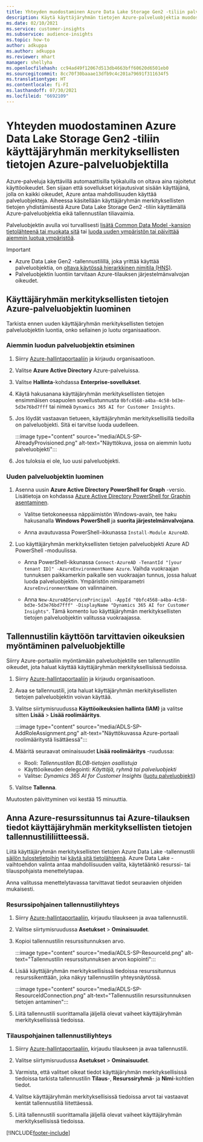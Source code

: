 ```yaml
---
title: Yhteyden muodostaminen Azure Data Lake Storage Gen2 -tiliin palveluobjektia käyttämällä
description: Käytä käyttäjäryhmän tietojen Azure-palveluobjektia muodostamaan yhteys omaan Data Lake -tallennustilaan, kun se liitetään käyttäjäryhmän tietoihin.
ms.date: 02/10/2021
ms.service: customer-insights
ms.subservice: audience-insights
ms.topic: how-to
author: adkuppa
ms.author: adkuppa
ms.reviewer: mhart
manager: shellyha
ms.openlocfilehash: cc94ad49f12067d513db4663bff60620d6501eb0
ms.sourcegitcommit: 8cc70f30baaae13dfb9c4c201a79691f311634f5
ms.translationtype: HT
ms.contentlocale: fi-FI
ms.lasthandoff: 07/30/2021
ms.locfileid: "6692109"
---
```

# <a name="connect-to-an-azure-data-lake-storage-gen2-account-with-an-azure-service-principal-for-audience-insights"></a>Yhteyden muodostaminen Azure Data Lake Storage Gen2 -tiliin käyttäjäryhmän merkityksellisten tietojen Azure-palveluobjektilla

Azure-palveluja käyttävillä automaattisilla työkaluilla on oltava aina rajoitetut käyttöoikeudet. Sen sijaan että sovellukset kirjautusivat sisään käyttäjänä, jolla on kaikki oikeudet, Azure antaa mahdollisuuden käyttää palveluobjekteja. Aiheessa käsitellään käyttäjäryhmän merkityksellisten tietojen yhdistämisestä Azure Data Lake Storage Gen2 -tiliin käyttämällä Azure-palveluobjektia eikä tallennustilan tiliavaimia. 

Palveluobjektin avulla voi turvallisesti [lisätä Common Data Model -kansion tietolähteenä tai muokata sitä](connect-common-data-model.md) tai [luoda uuden ympäristön tai päivittää aiemmin luotua ympäristöä](get-started-paid.md).

> [!IMPORTANT]
> - Azure Data Lake Gen2 -tallennustilillä, joka yrittää käyttää palveluobjektia, on [oltava käytössä hierarkkinen nimitila (HNS)](/azure/storage/blobs/data-lake-storage-namespace).
> - Palveluobjektin luontiin tarvitaan Azure-tilauksen järjestelmänvalvojan oikeudet.

## <a name="create-azure-service-principal-for-audience-insights"></a>Käyttäjäryhmän merkityksellisten tietojen Azure-palveluobjektin luominen

Tarkista ennen uuden käyttäjäryhmän merkityksellisten tietojen palveluobjektin luontia, onko sellainen jo luotu organisaatioon.

### <a name="look-for-an-existing-service-principal"></a>Aiemmin luodun palveluobjektin etsiminen

1. Siirry [Azure-hallintaportaaliin](https://portal.azure.com) ja kirjaudu organisaatioon.

2. Valitse **Azure Active Directory** Azure-palveluissa.

3. Valitse **Hallinta**-kohdassa **Enterprise-sovellukset**.

4. Käytä hakusanana käyttäjäryhmän merkityksellisten tietojen ensimmäisen osapuolen sovellustunnusta `0bfc4568-a4ba-4c58-bd3e-5d3e76bd7fff` tai nimeä `Dynamics 365 AI for Customer Insights`.

5. Jos löydät vastaavan tietueen, käyttäjäryhmän merkityksellisillä tiedoilla on palveluobjekti. Sitä ei tarvitse luoda uudelleen.
   
   :::image type="content" source="media/ADLS-SP-AlreadyProvisioned.png" alt-text="Näyttökuva, jossa on aiemmin luotu palveluobjekti":::
   
6. Jos tuloksia ei ole, luo uusi palveluobjekti.

### <a name="create-a-new-service-principal"></a>Uuden palveluobjektin luominen

1. Asenna uusin **Azure Active Directory PowerShell for Graph** -versio. Lisätietoja on kohdassa [Azure Active Directory PowerShell for Graphin asentaminen](/powershell/azure/active-directory/install-adv2).
   - Valitse tietokoneessa näppäimistön Windows-avain, tee haku hakusanalla **Windows PowerShell** ja **suorita järjestelmänvalvojana**.
   
   - Anna avautuvassa PowerShell-ikkunassa `Install-Module AzureAD`.

2. Luo käyttäjäryhmän merkityksellisten tietojen palveluobjekti Azure AD PowerShell -moduulissa.
   - Anna PowerShell-ikkunassa `Connect-AzureAD -TenantId "[your tenant ID]" -AzureEnvironmentName Azure`. Vaihda vuokraajan tunnuksen paikkamerkin paikalle sen vuokraajan tunnus, jossa haluat luoda palveluobjektin. Ympäristön nimiparametri `AzureEnvironmentName` on valinnainen.
  
   - Anna `New-AzureADServicePrincipal -AppId "0bfc4568-a4ba-4c58-bd3e-5d3e76bd7fff" -DisplayName "Dynamics 365 AI for Customer Insights"`. Tämä komento luo käyttäjäryhmän merkityksellisten tietojen palveluobjektin valitussa vuokraajassa.  

## <a name="grant-permissions-to-the-service-principal-to-access-the-storage-account"></a>Tallennustilin käyttöön tarvittavien oikeuksien myöntäminen palveluobjektille

Siirry Azure-portaaliin myöntämään palveluobjektille sen tallennustilin oikeudet, jota haluat käyttää käyttäjäryhmän merkityksellisissä tiedoissa.

1. Siirry [Azure-hallintaportaaliin](https://portal.azure.com) ja kirjaudu organisaatioon.

1. Avaa se tallennustili, jota haluat käyttäjäryhmän merkityksellisten tietojen palveluobjektin voivan käyttää.

1. Valitse siirtymisruudussa **Käyttöoikeuksien hallinta (IAM)** ja valitse sitten **Lisää** > **Lisää roolimääritys**.
   
   :::image type="content" source="media/ADLS-SP-AddRoleAssignment.png" alt-text="Näyttökuvassa Azure-portaali roolimääritystä lisättäessä":::
   
1. Määritä seuraavat ominaisuudet **Lisää roolimääritys** -ruudussa:
   - Rooli: *Tallennustilan BLOB-tietojen osallistuja*
   - Käyttöoikeuden delegointi: *Käyttäjä, ryhmä tai palveluobjekti*
   - Valitse: *Dynamics 365 AI for Customer Insights* ([luotu palveluobjekti](#create-a-new-service-principal))

1.  Valitse **Tallenna**.

Muutosten päivittyminen voi kestää 15 minuuttia.

## <a name="enter-the-azure-resource-id-or-the-azure-subscription-details-in-the-storage-account-attachment-to-audience-insights"></a>Anna Azure-resurssitunnus tai Azure-tilauksen tiedot käyttäjäryhmän merkityksellisten tietojen tallennustililiitteessä.

Liitä käyttäjäryhmän merkityksellisten tietojen Azure Data Lake -tallennustili [säilön tulostetietoihin](manage-environments.md) tai [käytä sitä tietolähteenä](connect-dataverse-managed-lake.md). Azure Data Lake -vaihtoehdon valinta antaa mahdollisuuden valita, käytetäänkö resurssi- tai tilauspohjaista menettelytapaa.

Anna valitussa menettelytavassa tarvittavat tiedot seuraavien ohjeiden mukaisesti.

### <a name="resource-based-storage-account-connection"></a>Resurssipohjainen tallennustiliyhteys

1. Siirry [Azure-hallintaportaaliin](https://portal.azure.com), kirjaudu tilaukseen ja avaa tallennustili.

1. Valitse siirtymisruudussa **Asetukset** > **Ominaisuudet**.

1. Kopioi tallennustilin resurssitunnuksen arvo.

   :::image type="content" source="media/ADLS-SP-ResourceId.png" alt-text="Tallennustilin resurssitunnuksen arvon kopiointi":::

1. Lisää käyttäjäryhmän merkityksellisissä tiedoissa resurssitunnus resurssikenttään, joka näkyy tallennustilin yhteysnäytössä.

   :::image type="content" source="media/ADLS-SP-ResourceIdConnection.png" alt-text="Tallennustilin resurssitunnuksen tietojen antaminen":::   
   
1. Liitä tallennustili suorittamalla jäljellä olevat vaiheet käyttäjäryhmän merkityksellisissä tiedoissa.

### <a name="subscription-based-storage-account-connection"></a>Tilauspohjainen tallennustiliyhteys

1. Siirry [Azure-hallintaportaaliin](https://portal.azure.com), kirjaudu tilaukseen ja avaa tallennustili.

1. Valitse siirtymisruudussa **Asetukset** > **Ominaisuudet**.

1. Varmista, että valitset oikeat tiedot käyttäjäryhmän merkityksellisissä tiedoissa tarkista tallennustilin **Tilaus**-, **Resurssiryhmä**- ja **Nimi**-kohtien tiedot.

1. Valitse käyttäjäryhmän merkityksellisissä tiedoissa arvot tai vastaavat kentät tallennustiliä liitettäessä.
   
1. Liitä tallennustili suorittamalla jäljellä olevat vaiheet käyttäjäryhmän merkityksellisissä tiedoissa.


[!INCLUDE[footer-include](../includes/footer-banner.md)]